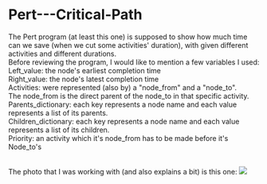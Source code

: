 # Pert---Critical-Path
The Pert program (at least this one) is supposed to show how much time can we save
(when we cut some activities' duration), with given different activities and different durations.<br>
Before reviewing the program, I would like to mention a few variables I used:<br>
Left_value: the node's earliest completion time<br>
Right_value: the node's latest completion time<br>
Activities: were represented (also by) a "node_from" and a "node_to".<br>
The node_from is the direct parent of the node_to in that specific activity.<br>
Parents_dictionary: each key represents a node name and each value represents a list of its parents.<br>
Children_dictionary: each key represents a node name and each value represents a list of its children.<br>
Priority: an activity which it's node_from has to be made before it's Node_to's<br><br>

The photo that I was working with (and also explains a bit) is this one:
![][logo]

[logo]: https://github.com/omersch381/Pert---Critical-Path/blob/master/PERT.JPG
